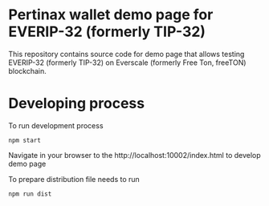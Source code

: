 # Pertinax wallet demo page for EVERIP-32 (formerly TIP-32)

This repository contains source code for demo page that allows testing EVERIP-32 (formerly TIP-32) on Everscale (formerly Free Ton, freeTON) blockchain.

# Developing process

To run development process

```console
npm start
```

Navigate in your browser to the http://localhost:10002/index.html to develop demo page

To prepare distribution file needs to run

```console
npm run dist
```
